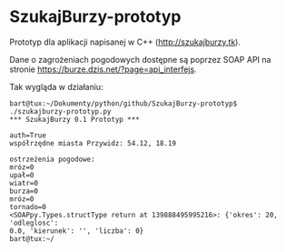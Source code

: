 SzukajBurzy-prototyp
====================

Prototyp dla aplikacji napisanej w C++ (http://szukajburzy.tk).

Dane o zagrożeniach pogodowych dostępne są poprzez SOAP API na stronie
https://burze.dzis.net/?page=api_interfejs.

Tak wygląda w działaniu:
```
bart@tux:~/Dokumenty/python/github/SzukajBurzy-prototyp$
./szukajburzy-prototyp.py
*** SzukajBurzy 0.1 Prototyp ***

auth=True
współrzędne miasta Przywidz: 54.12, 18.19

ostrzeżenia pogodowe:
mróz=0
upał=0
wiatr=0
burza=0
mróz=0
tornado=0
<SOAPpy.Types.structType return at 139888495995216>: {'okres': 20, 'odleglosc':
0.0, 'kierunek': '', 'liczba': 0}
bart@tux:~/
```
